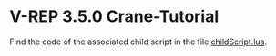 # V-REP 3.5.0 Crane-Tutorial 

Find the code of the associated child script in the file [childScript.lua](https://raw.githubusercontent.com/youtubeSam/V-REP-Crane-Tutorial/CoppeliaSim_4_1_0/childScript.lua).
